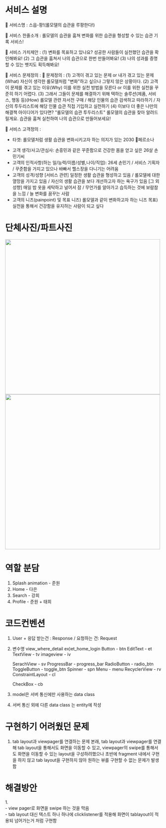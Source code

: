 # 서비스 설명

🔔 서비스명 : 스읍-팡!(롤모델의 습관을 루팡한다!)

🔔 서비스 한줄소개 : 롤모델의 습관을 훔쳐 변화를 위한 습관을 형성할 수 있는 습관 기록 서비스!

🔔 서비스 가치제안 : 
(1) 변화를 목표하고 있나요? 성공한 사람들이 실천했던 습관을 확인해봐요!
(2) 그 습관을 훔쳐서 나의 습관으로 한번 만들어봐요!
(3) 나의 성과를 증명할 수 있는 뱃지도 획득해봐요!

🔔 서비스 문제정의 :
 📌 문제정의 : 
(1) 고객이 겪고 있는 문제 or 내가 겪고 있는 문제(What)
		자신이 생각한 롤모델처럼 "변화"하고 싶으나 그렇지 않은 상황이다.
(2) 고객이 문제를 겪고 있는 이유(Why)
		이를 위한 실천 방법을 모른다 or 이를 위한 실천을 꾸준히 하기 어렵다.
(3) 그래서 그들이 문제를 해결하기 위해 택하는 솔루션(제품, 서비스, 행동 등)(How)
		롤모델 관련 자서전 구매 / 해당 인물의 습관 검색하고 따라하기 / 자신의 투두리스트에 해당 인물 습관 직접 기입하고 실천하기
(4) 이보다 더 좋은 나만의 해결책 아이디어가 있다면?
		"롤모델의 습관 투두리스트"
		롤모델의 습관을 찾아 알려드릴게요. 습관을 훔쳐 실천하여 나의 습관으로 만들어보세요!

🔔 서비스 고객정의 :
* 타겟: 롤모델처럼 생활 습관을 변화시키고자 하는 의지가 있는 2030
📌페르소나
- 고객 생각/사고/관심사: 손흥민과 같은 꾸준함으로 건강한 몸을 얻고 싶은 26살 손민기씨
- 고객의 인적사항(하는 일/능력/이름/성별,나이/직업):
26세 손민기 / 서비스 기획자 / 꾸준함을 가지고 있으나 바빠서 헬스장을 다니기는 어려움 
- 고객의 성격/성향
[서비스 관련]
일정한 생활 습관을 형성하고 있음 / 롤모델에 대한 열망을 가지고 있음 / 자신의 생활 습관을 보다 개선하고자 하는 욕구가 있음
[그 외 성향]
매일 밤 옷을 세탁하고 널어서 잠 / 무언가를 알아가고 습득하는 것에 보람참을 느낌 / 늘 변화를 꿈꾸는 사람
- 고객의 니즈(painpoint) 및 목표
니즈) 롤모델과 같이 변화하고자 하는 니즈
목표) 실천을 통해서 건강함을 유지하는 사람이 되고 싶다

# 단체사진/파트사진

<image width="500" src ="https://user-images.githubusercontent.com/77060011/202864365-4fb15664-52da-41f2-9cc0-b3335bd4a694.jpg">
<image width="500" src ="https://user-images.githubusercontent.com/77060011/202864467-9ef75429-9e45-4876-8c6a-3bd0f3383f61.jpeg">


# 역할 분담

1. Splash animation - 준원
2. Home - 다은
3. Search - 강희
4. Profile - 준원 + 태희

# 코드컨벤션

1. User + 응답 받는건 : Response / 요청하는 건: Request
2. 변수명 view_where_detail ex)et_home_login
Button - btn
EditText - et
TextView - tv
imageview - iv
    
    SerachView - sv
    ProgressBar - progress_bar
    RadioButton - radio_btn
    ToggleButton - toggle_btn
    Spinner - spn
    Menu - menu
    RecyclerView - rv
    ConstraintLayout - cl
    
    CheckBox - cb
    
3. model은 서버 통신에만 사용하는 data class
4. 서버 통신 외에 다른 data class 는 entity에 작성


# 구현하기 어려웠던 문제
1. tab layout과 viewpager를 연결하는 문제
본래, tab layout과 viewpager를 연결해 tab layout을 통해서도 화면을 이동할 수 있고, viewpager의 swipe를 통해서도 화면을 이동할 수 있는 layout을 구성하려했으나 초반에 fragment 내에서 구현을 하지 않고 tab layout을 구현하지 않아 원하는 뷰를 구현할 수 없는 문제가 발생함

# 해결방안
1.<br>
    - view pager로 화면을 swipe 하는 것을 막음<br>
    - tab layout 대신 텍스트 하나 하나에 clicklistener를 적용해 화면이 tablayout이 적용되 넘어가는거 처럼 구현함

